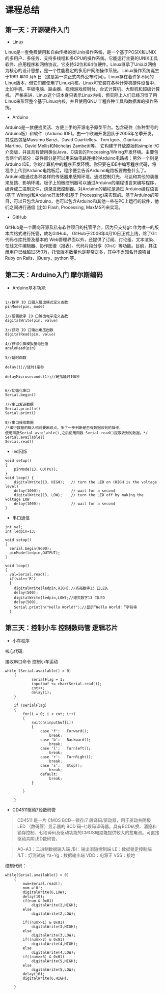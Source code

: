 # 课程总结
## 第一天：开源硬件入门

- Linux

Linux是一套免费使用和自由传播的类Unix操作系统，是一个基于POSIX和UNIX的多用户、多任务、支持多线程和多CPU的操作系统。它能运行主要的UNIX工具软件、应用程序和网络协议。它支持32位和64位硬件。Linux继承了Unix以网络为核心的设计思想，是一个性能稳定的多用户网络操作系统。
Linux操作系统诞生于1991 年10 月5 日（这是第一次正式向外公布时间）。Linux存在着许多不同的Linux版本，但它们都使用了Linux内核。Linux可安装在各种计算机硬件设备中，比如手机、平板电脑、路由器、视频游戏控制台、台式计算机、大型机和超级计算机。
严格来讲，Linux这个词本身只表示Linux内核，但实际上人们已经习惯了用Linux来形容整个基于Linux内核，并且使用GNU 工程各种工具和数据库的操作系统。

- Arduino

Arduino是一款便捷灵活、方便上手的开源电子原型平台。包含硬件（各种型号的Arduino板）和软件（Arduino IDE)。由一个欧洲开发团队于2005年冬季开发。其成员包括Massimo Banzi、David Cuartielles、Tom Igoe、Gianluca Martino、David Mellis和Nicholas Zambetti等。
它构建于开放原始码simple I/O介面版，并且具有使用类似Java、C语言的Processing/Wiring开发环境。主要包含两个的部分：硬件部分是可以用来做电路连接的Arduino电路板；另外一个则是Arduino IDE，你的计算机中的程序开发环境。你只要在IDE中编写程序代码，将程序上传到Arduino电路板后，程序便会告诉Arduino电路板要做些什么了。
Arduino能通过各种各样的传感器来感知环境，通过控制灯光、马达和其他的装置来反馈、影响环境。板子上的微控制器可以通过Arduino的编程语言来编写程序，编译成二进制文件，烧录进微控制器。对Arduino的编程是通过 Arduino编程语言 (基于 Wiring)和Arduino开发环境(基于 Processing)来实现的。基于Arduino的项目，可以只包含Arduino，也可以包含Arduino和其他一些在PC上运行的软件，他们之间进行通信 (比如 Flash, Processing, MaxMSP)来实现。

- GitHub

GitHub是一个面向开源及私有软件项目的托管平台，因为只支持git 作为唯一的版本库格式进行托管，故名GitHub。
GitHub于2008年4月10日正式上线，除了Git代码仓库托管及基本的 Web管理界面以外，还提供了订阅、讨论组、文本渲染、在线文件编辑器、协作图谱（报表）、代码片段分享（Gist）等功能。目前，其注册用户已经超过350万，托管版本数量也是非常之多，其中不乏知名开源项目 Ruby on Rails、jQuery、python 等。


## 第二天：Arduino入门 摩尔斯编码

- Arduino基本功能

```

1//数字 IO 口辒入辒出模式定义凼数 
pinMode(pin, mode)

2//设置数字 IO 口输出电平定义凼数 
digitalWrite(pin, value)

3//获取 IO 口输出电压凼数
digitalRead(pin, value)

4//获得引脚模拟量电压值
analoRead(pin)

5//延时函数

delay(1)//延时1毫秒

delayMicroseconds(1);//是指延时1微秒


6//初始化串口
Serial.begin() 

7//串口发送数据
Serial.println()
Serial.print()

8//串口接收数据
/*串行数据的输入相对要麻烦点，多了一步判断是否有数据收到的操作，
使用函数Serial.available(),之后使用函数 Serial.read()提取收到的数据。*/
Serial.available()
Serial.read()

```

- led闪烁
```
void setup() 
{
	pinMode(13, OUTPUT);
}
void loop() {
	digitalWrite(13, HIGH);   // turn the LED on (HIGH is the voltage level)
	delay(1000);              // wait for a second
	digitalWrite(13, LOW);    // turn the LED off by making the voltage LOW
	delay(1000);              // wait for a second
}
```

- 串口通信
```
int val;
int ledpin=13;

void setup()
{
  Serial.begin(9600);
  pinMode(ledpin,OUTPUT);
}

void loop()
{
  val=Serial.read();
  if(val=='R')
  {
    digitalWrite(ledpin,HIGH);//点亮数字13 口LED。
    delay(500);
    digitalWrite(ledpin,LOW);//熄灭数字13 口LED
    delay(500);
    Serial.println("Hello World!");//显示“Hello World！”字符串
  }
```

## 第三天：控制小车 控制数码管 逻辑芯片
- 小车程序

核心代码:

接收串口命令 控制小车运动
```
while (Serial.available() > 0)
    {
            serialFlag = 1;
            inputbuf += char(Serial.read());
            cnt++;
            delay(1);
    }

    if (serialFlag)
    {
        for(i = 0; i < cnt; i++)
        {
            switch(inputbuf[i])
            {
                case 'f':   Forward();
                    break;
                case 'b':   Backward();
                    break;
                case 'l':   Turnleft();
                    break;
                case 'r':   TurnRight();
                    break;
                case 's':   Stop();
                    break;
                default:
                    break;
            }

        }

    }
```

- CD4511驱动7段数码管

>CD4511 是一片 CMOS BCD—锁存/7 段译码/驱动器，用于驱动共阴极 LED （数码管）显示器的 BCD 码-七段码译码器。具有BCD转换、消隐和锁存控制、七段译码及驱动功能的CMOS电路能提供较大的拉电流。可直接驱动共阴LED数码管。

>A0~A3：二进制数据输入端
/BI：输出消隐控制端
LE：数据锁定控制端
/LT：灯测试端
Ya~Yg：数据输出端
VDD：电源正
VSS：接地

控制代码：
```
while(Serial.available() > 0)
    {
        num=Serial.read();
        num-='0';
        digitalWrite(6,LOW);
        delay(10);
        if(num & 0x01)
            digitalWrite(2,HIGH);
        else
            digitalWrite(2,LOW);

        if((num>>1) & 0x01)
            digitalWrite(3,HIGH);
        else
            digitalWrite(3,LOW);
        if((num>>2) & 0x01)
            digitalWrite(4,HIGH);
        else
            digitalWrite(4,LOW);
        if((num>>3) & 0x01)
            digitalWrite(5,HIGH);
        else
            digitalWrite(5,LOW);
        delay(10);
        digitalWrite(6,HIGH);
        
    }
```